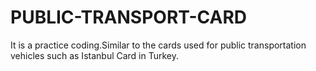# PUBLIC-TRANSPORT-CARD
It is a practice coding.Similar to the cards used for public transportation vehicles such as Istanbul Card in Turkey.
